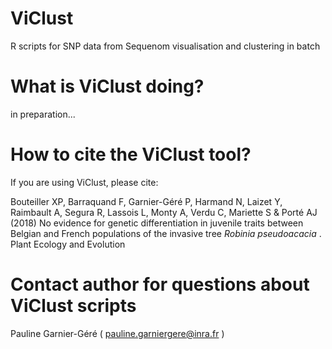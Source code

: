 # ViClust
R scripts for SNP data from Sequenom visualisation and clustering in batch

# What is ViClust doing?
in preparation...

# How to cite the ViClust tool?

If you are using ViClust, please cite:

Bouteiller XP, Barraquand F, Garnier-Géré P, Harmand N, Laizet Y, Raimbault A, Segura R, Lassois L,
Monty A, Verdu C, Mariette S & Porté AJ (2018) No evidence for genetic differentiation in juvenile traits between Belgian
and French populations of the invasive tree <i>Robinia pseudoacacia </i>. Plant Ecology and Evolution 

# Contact author for questions about ViClust scripts
Pauline Garnier-Géré ( pauline.garniergere@inra.fr )
